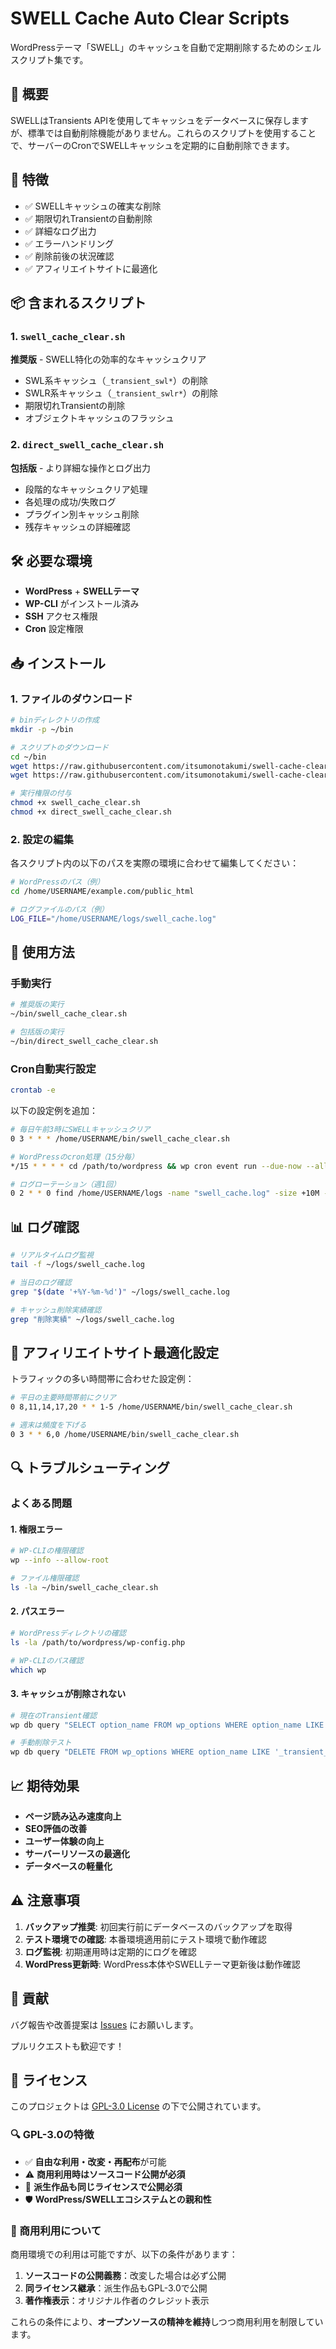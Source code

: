 # SWELL Cache Auto Clear Scripts

WordPressテーマ「SWELL」のキャッシュを自動で定期削除するためのシェルスクリプト集です。

## 📝 概要

SWELLはTransients APIを使用してキャッシュをデータベースに保存しますが、標準では自動削除機能がありません。これらのスクリプトを使用することで、サーバーのCronでSWELLキャッシュを定期的に自動削除できます。

## 🚀 特徴

- ✅ SWELLキャッシュの確実な削除
- ✅ 期限切れTransientの自動削除
- ✅ 詳細なログ出力
- ✅ エラーハンドリング
- ✅ 削除前後の状況確認
- ✅ アフィリエイトサイトに最適化

## 📦 含まれるスクリプト

### 1. `swell_cache_clear.sh`
**推奨版** - SWELL特化の効率的なキャッシュクリア

- SWL系キャッシュ（`_transient_swl*`）の削除
- SWLR系キャッシュ（`_transient_swlr*`）の削除
- 期限切れTransientの削除
- オブジェクトキャッシュのフラッシュ

### 2. `direct_swell_cache_clear.sh`
**包括版** - より詳細な操作とログ出力

- 段階的なキャッシュクリア処理
- 各処理の成功/失敗ログ
- プラグイン別キャッシュ削除
- 残存キャッシュの詳細確認

## 🛠️ 必要な環境

- **WordPress** + **SWELLテーマ**
- **WP-CLI** がインストール済み
- **SSH** アクセス権限
- **Cron** 設定権限

## 📥 インストール

### 1. ファイルのダウンロード

```bash
# binディレクトリの作成
mkdir -p ~/bin

# スクリプトのダウンロード
cd ~/bin
wget https://raw.githubusercontent.com/itsumonotakumi/swell-cache-clear/main/swell_cache_clear.sh
wget https://raw.githubusercontent.com/itsumonotakumi/swell-cache-clear/main/direct_swell_cache_clear.sh

# 実行権限の付与
chmod +x swell_cache_clear.sh
chmod +x direct_swell_cache_clear.sh
```

### 2. 設定の編集

各スクリプト内の以下のパスを実際の環境に合わせて編集してください：

```bash
# WordPressのパス（例）
cd /home/USERNAME/example.com/public_html

# ログファイルのパス（例）
LOG_FILE="/home/USERNAME/logs/swell_cache.log"
```

## 🔧 使用方法

### 手動実行

```bash
# 推奨版の実行
~/bin/swell_cache_clear.sh

# 包括版の実行
~/bin/direct_swell_cache_clear.sh
```

### Cron自動実行設定

```bash
crontab -e
```

以下の設定例を追加：

```bash
# 毎日午前3時にSWELLキャッシュクリア
0 3 * * * /home/USERNAME/bin/swell_cache_clear.sh

# WordPressのcron処理（15分毎）
*/15 * * * * cd /path/to/wordpress && wp cron event run --due-now --allow-root --quiet

# ログローテーション（週1回）
0 2 * * 0 find /home/USERNAME/logs -name "swell_cache.log" -size +10M -exec truncate -s 0 {} \;
```

## 📊 ログ確認

```bash
# リアルタイムログ監視
tail -f ~/logs/swell_cache.log

# 当日のログ確認
grep "$(date '+%Y-%m-%d')" ~/logs/swell_cache.log

# キャッシュ削除実績確認
grep "削除実績" ~/logs/swell_cache.log
```

## 🎯 アフィリエイトサイト最適化設定

トラフィックの多い時間帯に合わせた設定例：

```bash
# 平日の主要時間帯前にクリア
0 8,11,14,17,20 * * 1-5 /home/USERNAME/bin/swell_cache_clear.sh

# 週末は頻度を下げる
0 3 * * 6,0 /home/USERNAME/bin/swell_cache_clear.sh
```

## 🔍 トラブルシューティング

### よくある問題

#### 1. 権限エラー
```bash
# WP-CLIの権限確認
wp --info --allow-root

# ファイル権限確認
ls -la ~/bin/swell_cache_clear.sh
```

#### 2. パスエラー
```bash
# WordPressディレクトリの確認
ls -la /path/to/wordpress/wp-config.php

# WP-CLIのパス確認
which wp
```

#### 3. キャッシュが削除されない
```bash
# 現在のTransient確認
wp db query "SELECT option_name FROM wp_options WHERE option_name LIKE '_transient_swl%'" --allow-root

# 手動削除テスト
wp db query "DELETE FROM wp_options WHERE option_name LIKE '_transient_swl%'" --allow-root
```

## 📈 期待効果

- **ページ読み込み速度向上**
- **SEO評価の改善**
- **ユーザー体験の向上**
- **サーバーリソースの最適化**
- **データベースの軽量化**

## ⚠️ 注意事項

1. **バックアップ推奨**: 初回実行前にデータベースのバックアップを取得
2. **テスト環境での確認**: 本番環境適用前にテスト環境で動作確認
3. **ログ監視**: 初期運用時は定期的にログを確認
4. **WordPress更新時**: WordPress本体やSWELLテーマ更新後は動作確認

## 🤝 貢献

バグ報告や改善提案は [Issues](https://github.com/itsumonotakumi/swell-cache-clear/issues) にお願いします。

プルリクエストも歓迎です！

## 📄 ライセンス

このプロジェクトは [GPL-3.0 License](LICENSE) の下で公開されています。

### 🔍 GPL-3.0の特徴

- ✅ **自由な利用・改変・再配布**が可能
- ⚠️ **商用利用時はソースコード公開が必須**
- 🔗 **派生作品も同じライセンスで公開必須**
- 🛡️ **WordPress/SWELLエコシステムとの親和性**

### 💼 商用利用について

商用環境での利用は可能ですが、以下の条件があります：

1. **ソースコードの公開義務**：改変した場合は必ず公開
2. **同ライセンス継承**：派生作品もGPL-3.0で公開
3. **著作権表示**：オリジナル作者のクレジット表示

これらの条件により、**オープンソースの精神を維持**しつつ商用利用を制限しています。